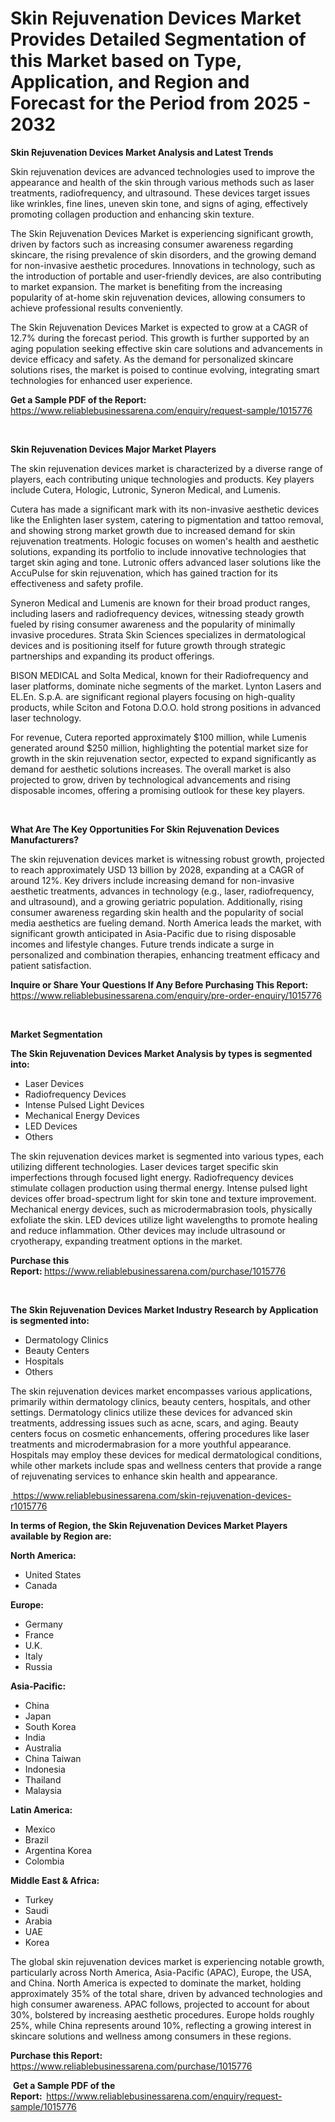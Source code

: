 <p><h1>Skin Rejuvenation Devices Market Provides Detailed Segmentation of this Market based on Type, Application, and Region and Forecast for the Period from 2025 - 2032</h1></p><p><strong>Skin Rejuvenation Devices Market Analysis and Latest Trends</strong></p>
<p><p>Skin rejuvenation devices are advanced technologies used to improve the appearance and health of the skin through various methods such as laser treatments, radiofrequency, and ultrasound. These devices target issues like wrinkles, fine lines, uneven skin tone, and signs of aging, effectively promoting collagen production and enhancing skin texture.</p><p>The Skin Rejuvenation Devices Market is experiencing significant growth, driven by factors such as increasing consumer awareness regarding skincare, the rising prevalence of skin disorders, and the growing demand for non-invasive aesthetic procedures. Innovations in technology, such as the introduction of portable and user-friendly devices, are also contributing to market expansion. The market is benefiting from the increasing popularity of at-home skin rejuvenation devices, allowing consumers to achieve professional results conveniently. </p><p>The Skin Rejuvenation Devices Market is expected to grow at a CAGR of 12.7% during the forecast period. This growth is further supported by an aging population seeking effective skin care solutions and advancements in device efficacy and safety. As the demand for personalized skincare solutions rises, the market is poised to continue evolving, integrating smart technologies for enhanced user experience.</p></p>
<p><strong>Get a Sample PDF of the Report:&nbsp;</strong> <a href="https://www.reliablebusinessarena.com/enquiry/request-sample/1015776?utm_campaign=3253&utm_medium=2&utm_source=Github&utm_content=ia&utm_term=16042025&utm_id=skin-rejuvenation-devices">https://www.reliablebusinessarena.com/enquiry/request-sample/1015776</a></p>
<p>&nbsp;</p>
<p><strong>Skin Rejuvenation Devices Major Market Players</strong></p>
<p><p>The skin rejuvenation devices market is characterized by a diverse range of players, each contributing unique technologies and products. Key players include Cutera, Hologic, Lutronic, Syneron Medical, and Lumenis. </p><p>Cutera has made a significant mark with its non-invasive aesthetic devices like the Enlighten laser system, catering to pigmentation and tattoo removal, and showing strong market growth due to increased demand for skin rejuvenation treatments. Hologic focuses on women's health and aesthetic solutions, expanding its portfolio to include innovative technologies that target skin aging and tone. Lutronic offers advanced laser solutions like the AccuPulse for skin rejuvenation, which has gained traction for its effectiveness and safety profile.</p><p>Syneron Medical and Lumenis are known for their broad product ranges, including lasers and radiofrequency devices, witnessing steady growth fueled by rising consumer awareness and the popularity of minimally invasive procedures. Strata Skin Sciences specializes in dermatological devices and is positioning itself for future growth through strategic partnerships and expanding its product offerings.</p><p>BISON MEDICAL and Solta Medical, known for their Radiofrequency and laser platforms, dominate niche segments of the market. Lynton Lasers and EL.En. S.p.A. are significant regional players focusing on high-quality products, while Sciton and Fotona D.O.O. hold strong positions in advanced laser technology.</p><p>For revenue, Cutera reported approximately $100 million, while Lumenis generated around $250 million, highlighting the potential market size for growth in the skin rejuvenation sector, expected to expand significantly as demand for aesthetic solutions increases. The overall market is also projected to grow, driven by technological advancements and rising disposable incomes, offering a promising outlook for these key players.</p></p>
<p>&nbsp;</p>
<p><strong>What Are The Key Opportunities For Skin Rejuvenation Devices Manufacturers?</strong></p>
<p><p>The skin rejuvenation devices market is witnessing robust growth, projected to reach approximately USD 13 billion by 2028, expanding at a CAGR of around 12%. Key drivers include increasing demand for non-invasive aesthetic treatments, advances in technology (e.g., laser, radiofrequency, and ultrasound), and a growing geriatric population. Additionally, rising consumer awareness regarding skin health and the popularity of social media aesthetics are fueling demand. North America leads the market, with significant growth anticipated in Asia-Pacific due to rising disposable incomes and lifestyle changes. Future trends indicate a surge in personalized and combination therapies, enhancing treatment efficacy and patient satisfaction.</p></p>
<p><strong>Inquire or Share Your Questions If Any Before Purchasing This Report:</strong> <a href="https://www.reliablebusinessarena.com/enquiry/pre-order-enquiry/1015776?utm_campaign=3253&utm_medium=2&utm_source=Github&utm_content=ia&utm_term=16042025&utm_id=skin-rejuvenation-devices">https://www.reliablebusinessarena.com/enquiry/pre-order-enquiry/1015776</a></p>
<p>&nbsp;</p>
<p><strong>Market Segmentation</strong></p>
<p><strong>The Skin Rejuvenation Devices Market Analysis by types is segmented into:</strong></p>
<p><ul><li>Laser Devices</li><li>Radiofrequency Devices</li><li>Intense Pulsed Light Devices</li><li>Mechanical Energy Devices</li><li>LED Devices</li><li>Others</li></ul></p>
<p><p>The skin rejuvenation devices market is segmented into various types, each utilizing different technologies. Laser devices target specific skin imperfections through focused light energy. Radiofrequency devices stimulate collagen production using thermal energy. Intense pulsed light devices offer broad-spectrum light for skin tone and texture improvement. Mechanical energy devices, such as microdermabrasion tools, physically exfoliate the skin. LED devices utilize light wavelengths to promote healing and reduce inflammation. Other devices may include ultrasound or cryotherapy, expanding treatment options in the market.</p></p>
<p><strong>Purchase this Report:&nbsp;</strong><a href="https://www.reliablebusinessarena.com/purchase/1015776?utm_campaign=3253&utm_medium=2&utm_source=Github&utm_content=ia&utm_term=16042025&utm_id=skin-rejuvenation-devices">https://www.reliablebusinessarena.com/purchase/1015776</a></p>
<p>&nbsp;</p>
<p><strong>The Skin Rejuvenation Devices Market Industry Research by Application is segmented into:</strong></p>
<p><ul><li>Dermatology Clinics</li><li>Beauty Centers</li><li>Hospitals</li><li>Others</li></ul></p>
<p><p>The skin rejuvenation devices market encompasses various applications, primarily within dermatology clinics, beauty centers, hospitals, and other settings. Dermatology clinics utilize these devices for advanced skin treatments, addressing issues such as acne, scars, and aging. Beauty centers focus on cosmetic enhancements, offering procedures like laser treatments and microdermabrasion for a more youthful appearance. Hospitals may employ these devices for medical dermatological conditions, while other markets include spas and wellness centers that provide a range of rejuvenating services to enhance skin health and appearance.</p></p>
<p><a href="https://www.reliablebusinessarena.com/skin-rejuvenation-devices-r1015776?utm_campaign=3253&utm_medium=2&utm_source=Github&utm_content=ia&utm_term=16042025&utm_id=skin-rejuvenation-devices">&nbsp;https://www.reliablebusinessarena.com/skin-rejuvenation-devices-r1015776</a></p>
<p><strong>In terms of Region, the Skin Rejuvenation Devices Market Players available by Region are:</strong></p>
<p>
    <p> <strong> North America: </strong>
        <ul>
            <li>United States</li>
            <li>Canada</li>
        </ul>
        </p> 
    <p> <strong> Europe: </strong>
        <ul>
            <li>Germany</li>
            <li>France</li>
            <li>U.K.</li>
            <li>Italy</li>
            <li>Russia</li>
        </ul>
        </p> 
    <p> <strong> Asia-Pacific: </strong>
        <ul>
            <li>China</li>
            <li>Japan</li>
            <li>South Korea</li>
            <li>India</li>
            <li>Australia</li>
            <li>China Taiwan</li>
            <li>Indonesia</li>
            <li>Thailand</li>
            <li>Malaysia</li>
        </ul>
        </p> 
    <p> <strong> Latin America: </strong>
        <ul>
            <li>Mexico</li>
            <li>Brazil</li>
            <li>Argentina Korea</li>
            <li>Colombia</li>
        </ul>
        </p> 
    <p> <strong> Middle East & Africa: </strong>
        <ul>
            <li>Turkey</li>
            <li>Saudi</li>
            <li>Arabia</li>
            <li>UAE</li>
            <li>Korea</li>
        </ul>
    </p>
    </p>
<p><p>The global skin rejuvenation devices market is experiencing notable growth, particularly across North America, Asia-Pacific (APAC), Europe, the USA, and China. North America is expected to dominate the market, holding approximately 35% of the total share, driven by advanced technologies and high consumer awareness. APAC follows, projected to account for about 30%, bolstered by increasing aesthetic procedures. Europe holds roughly 25%, while China represents around 10%, reflecting a growing interest in skincare solutions and wellness among consumers in these regions.</p></p>
<p><strong>Purchase this Report: </strong><a href="https://www.reliablebusinessarena.com/purchase/1015776?utm_campaign=3253&utm_medium=2&utm_source=Github&utm_content=ia&utm_term=16042025&utm_id=skin-rejuvenation-devices">https://www.reliablebusinessarena.com/purchase/1015776</a></p>
<p>&nbsp;<strong>Get a Sample PDF of the Report:&nbsp;&nbsp;</strong><a href="https://www.reliablebusinessarena.com/enquiry/request-sample/1015776?utm_campaign=3253&utm_medium=2&utm_source=Github&utm_content=ia&utm_term=16042025&utm_id=skin-rejuvenation-devices">https://www.reliablebusinessarena.com/enquiry/request-sample/1015776</a></p>
<p><strong></strong></p>
<p><p></p><p></p><p></p></p>